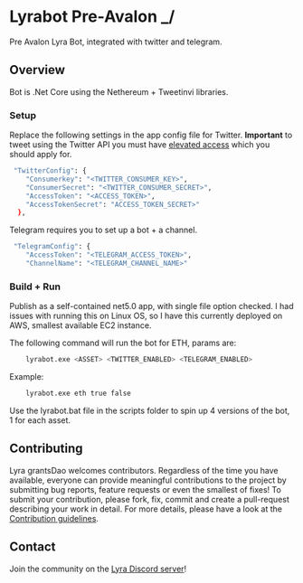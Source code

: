 # Lyrabot Pre-Avalon _/

Pre Avalon Lyra Bot, integrated with twitter and telegram.

## Overview

Bot is .Net Core using the Nethereum + Tweetinvi libraries.

### Setup

Replace the following settings in the app config file for Twitter.
**Important** to tweet using the Twitter API you must have [elevated access](https://developer.twitter.com/en/docs/twitter-api/getting-started/about-twitter-api) which you should apply for.

```bash
 "TwitterConfig": {
    "Consumerkey": "<TWITTER_CONSUMER_KEY>",
    "ConsumerSecret": "<TWITTER_CONSUMER_SECRET>",
    "AccessToken": "<ACCESS_TOKEN>",
    "AccessTokenSecret": "ACCESS_TOKEN_SECRET>"
  },
```

Telegram requires you to set up a bot + a channel.

```bash
 "TelegramConfig": {
    "AccessToken": "<TELEGRAM_ACCESS_TOKEN>",
    "ChannelName": "<TELEGRAM_CHANNEL_NAME>"
```

### Build + Run

Publish as a self-contained net5.0 app, with single file option checked.
I had issues with running this on Linux OS, so I have this currently deployed on AWS, smallest available EC2 instance.

The following command will run the bot for ETH, params are:

```bash
    lyrabot.exe <ASSET> <TWITTER_ENABLED> <TELEGRAM_ENABLED>
```

Example:

```bash
    lyrabot.exe eth true false
```

Use the lyrabot.bat file in the scripts folder to spin up 4 versions of the bot, 1 for each asset.

## Contributing

Lyra grantsDao welcomes contributors. Regardless of the time you have available, everyone can provide meaningful contributions to the project by submitting bug reports, feature requests or even the smallest of fixes! To submit your contribution, please fork, fix, commit and create a pull-request describing your work in detail. For more details, please have a look at the [Contribution guidelines](https://github.com/Lyra-Grants/docs/blob/main/CONTRIBUTING.md).

## Contact

Join the community on the [Lyra Discord server](https://https://discord.gg/lyra)!
